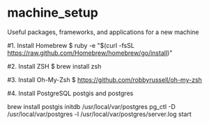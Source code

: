 machine_setup
=============

Useful packages, frameworks, and applications for a new machine


#1. Install Homebrew 
$ ruby -e "$(curl -fsSL https://raw.github.com/Homebrew/homebrew/go/install)"

#2. Install ZSH 
$ brew install zsh

#3. Install Oh-My-Zsh 
$ https://github.com/robbyrussell/oh-my-zsh

#4. Install PostgreSQL postgis and postgres
 
brew install postgis
initdb /usr/local/var/postgres
pg_ctl -D /usr/local/var/postgres -l /usr/local/var/postgres/server.log start
